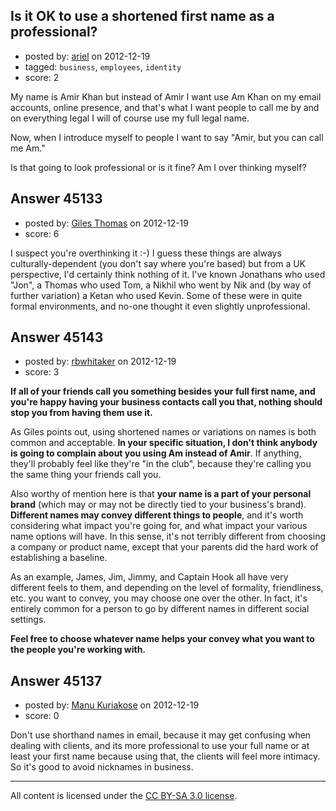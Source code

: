 ## Is it OK to use a shortened first name as a professional?

- posted by: [ariel](https://stackexchange.com/users/-1/17570-ariel) on 2012-12-19
- tagged: `business`, `employees`, `identity`
- score: 2

My name is Amir Khan but instead of Amir I want use Am Khan on my email accounts, online presence, and that's what I want people to call me by and on everything legal I will of course use my full legal name.  

Now, when I introduce myself to people I want to say "Amir, but you can call me Am."  

Is that going to look professional or is it fine? Am I over thinking myself?   


## Answer 45133

- posted by: [Giles Thomas](https://stackexchange.com/users/-1/1547-giles-thomas) on 2012-12-19
- score: 6

I suspect you're overthinking it :-)  I guess these things are always culturally-dependent (you don't say where you're based) but from a UK perspective, I'd certainly think nothing of it.  I've known Jonathans who used "Jon", a Thomas who used Tom, a Nikhil who went by Nik and (by way of further variation) a Ketan who used Kevin.  Some of these were in quite formal environments, and no-one thought it even slightly unprofessional.


## Answer 45143

- posted by: [rbwhitaker](https://stackexchange.com/users/-1/15024-rbwhitaker) on 2012-12-19
- score: 3

**If all of your friends call you something besides your full first name, and you're happy having your business contacts call you that, nothing should stop you from having them use it.**

As Giles points out, using shortened names or variations on names is both common and acceptable. **In your specific situation, I don't think anybody is going to complain about you using Am instead of Amir**. If anything, they'll probably feel like they're "in the club", because they're calling you the same thing your friends call you.

Also worthy of mention here is that **your name is a part of your personal brand** (which may or may not be directly tied to your business's brand). **Different names may convey different things to people**, and it's worth considering what impact you're going for, and what impact your various name options will have. In this sense, it's not terribly different from choosing a company or product name, except that your parents did the hard work of establishing a baseline.

As an example, James, Jim, Jimmy, and Captain Hook all have very different feels to them, and depending on the level of formality, friendliness, etc. you want to convey, you may choose one over the other. In fact, it's entirely common for a person to go by different names in different social settings.

**Feel free to choose whatever name helps your convey what you want to the people you're working with.**


## Answer 45137

- posted by: [Manu Kuriakose](https://stackexchange.com/users/-1/22105-manu-kuriakose) on 2012-12-19
- score: 0

Don't use shorthand names in email, because it may get confusing when dealing with clients, and its more professional to use your full name or at least your first name because using that, the clients will feel more intimacy. So it's good to avoid nicknames in business.




---

All content is licensed under the [CC BY-SA 3.0 license](https://creativecommons.org/licenses/by-sa/3.0/).
